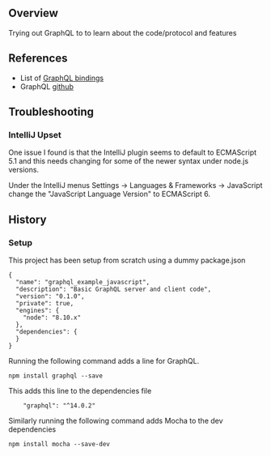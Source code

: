 ## Overview

Trying out GraphQL to to learn about the code/protocol and features



## References

* List of [GraphQL bindings](https://graphql.org/code/)
* GraphQL [github](https://github.com/graphql/graphql-js/)


## Troubleshooting

### IntelliJ Upset

One issue I found is that the IntelliJ plugin seems to default to ECMAScript 5.1 and this needs changing
for some of the newer syntax under node.js versions.

Under the IntelliJ menus Settings -> Languages & Frameworks -> JavaScript change the "JavaScript Language Version" 
to ECMAScript 6.



## History

### Setup

This project has been setup from scratch using a dummy package.json

```
{
  "name": "graphql_example_javascript",
  "description": "Basic GraphQL server and client code",
  "version": "0.1.0",
  "private": true,
  "engines": {
    "node": "8.10.x"
  },
  "dependencies": {
  }
}
```

Running the following command adds a line for GraphQL.

```
npm install graphql --save
```

This adds this line to the dependencies file

```
    "graphql": "^14.0.2"
```

Similarly running the following command adds Mocha to the dev dependencies

```
npm install mocha --save-dev
```